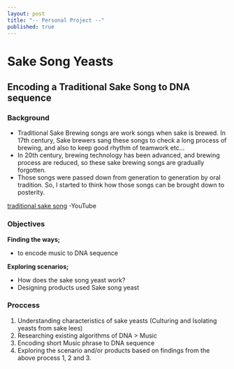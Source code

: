 ```yaml
---
layout: post
title: "-- Personal Project --"
published: true
---
```



# Sake Song Yeasts

## Encoding a Traditional Sake Song to DNA sequence



### Background

* Traditional Sake Brewing songs are work songs when sake is brewed.
In 17th century, Sake brewers sang these songs to check a long process of brewing, and also to keep good rhythm of teamwork etc… 
* In 20th century, brewing technology has been advanced, and brewing process are reduced, so these sake brewing songs are gradually forgotten.
* Those songs were passed down from generation to generation by oral tradition. So, I started to think how those songs can be brought down to posterity.


[traditional sake song](https://www.youtube.com/watch?v=le4eRY3imvQ) -YouTube


### Objectives

**Finding the ways;**
* to encode music to DNA sequence

**Exploring scenarios;**
* How does the sake song yeast work?
* Designing products used Sake song yeast 


### Proccess

1. Understanding characteristics of sake yeasts (Culturing and Isolating yeasts from sake lees)
2. Researching existing algorithms of DNA > Music 
3. Encoding short Music phrase to DNA sequence
4. Exploring the scenario and/or products based on findings from the above process 1, 2 and 3.

